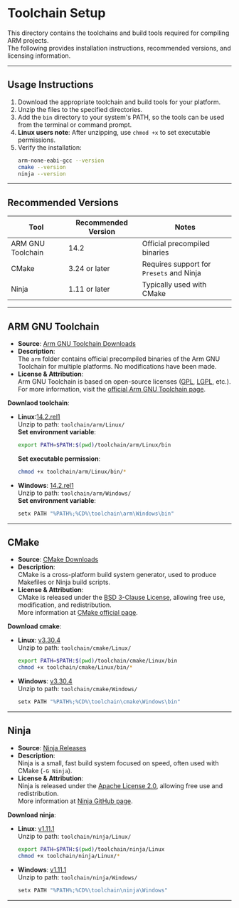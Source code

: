 # Toolchain Setup

This directory contains the toolchains and build tools required for compiling ARM projects.  
The following provides installation instructions, recommended versions, and licensing information.

---

## Usage Instructions

1. Download the appropriate toolchain and build tools for your platform.
2. Unzip the files to the specified directories.
3. Add the `bin` directory to your system's PATH, so the tools can be used from the terminal or command prompt.
4. **Linux users note**: After unzipping, use `chmod +x` to set executable permissions.
5. Verify the installation:
   ```bash
   arm-none-eabi-gcc --version
   cmake --version
   ninja --version

---

## Recommended Versions

| Tool              | Recommended Version | Notes                                    |
| ----------------- | ------------------- | ---------------------------------------- |
| ARM GNU Toolchain | 14.2                | Official precompiled binaries            |
| CMake             | 3.24 or later       | Requires support for `Presets` and Ninja |
| Ninja             | 1.11 or later       | Typically used with CMake                |

---

## ARM GNU Toolchain

- **Source**: [Arm GNU Toolchain Downloads](https://developer.arm.com/downloads/-/arm-gnu-toolchain-downloads)  
- **Description**:  
  The `arm` folder contains official precompiled binaries of the Arm GNU Toolchain for multiple platforms. No modifications have been made.  
- **License & Attribution**:  
  Arm GNU Toolchain is based on open-source licenses ([GPL](https://www.gnu.org/licenses/gpl-3.0.en.html), [LGPL](https://www.gnu.org/licenses/lgpl-3.0.en.html), etc.).  
  For more information, visit the [official Arm GNU Toolchain page](https://developer.arm.com/Tools%20and%20Software/GNU%20Toolchain).  

**Downlaod toolchain**:

  - **Linux**:[14.2.rel1](https://developer.arm.com/-/media/Files/downloads/gnu/14.2.rel1/binrel/arm-gnu-toolchain-14.2.rel1-x86_64-arm-none-eabi.tar.xz)   
    Unzip to path: `toolchain/arm/Linux/`  
    **Set environment variable**:  
    ```bash
    export PATH=$PATH:$(pwd)/toolchain/arm/Linux/bin
    ```
    **Set executable permission**:  
    ```bash
    chmod +x toolchain/arm/Linux/bin/*
    ```

  - **Windows**: [14.2.rel1](https://developer.arm.com/-/media/Files/downloads/gnu/14.2.rel1/binrel/arm-gnu-toolchain-14.2.rel1-mingw-w64-x86_64-arm-none-eabi.zip)  
    Unzip to path: `toolchain/arm/Windows/`  
    **Set environment variable**:  
    ```powershell
    setx PATH "%PATH%;%CD%\toolchain\arm\Windows\bin"
    ```
---

## CMake

- **Source**: [CMake Downloads](https://cmake.org/download/)  
- **Description**:  
  CMake is a cross-platform build system generator, used to produce Makefiles or Ninja build scripts.  
- **License & Attribution**:  
  CMake is released under the [BSD 3-Clause License](https://cmake.org/licensing/), allowing free use, modification, and redistribution.  
  More information at [CMake official page](https://cmake.org/).  

**Download cmake**:  
    
  - **Linux**: [v3.30.4](https://cmake.org/files/v3.24/cmake-3.24.0-linux-x86_64.sh)  
    Unzip to path: `toolchain/cmake/Linux/`  
    ```bash
    export PATH=$PATH:$(pwd)/toolchain/cmake/Linux/bin
    chmod +x toolchain/cmake/Linux/bin/*
    ```

  - **Windows**: [v3.30.4](https://cmake.org/files/v3.24/cmake-3.24.0-windows-x86_64.zip)  
    Unzip to path: `toolchain/cmake/Windows/`  
    ```powershell
    setx PATH "%PATH%;%CD%\toolchain\cmake\Windows\bin"
    ```

---

## Ninja

- **Source**: [Ninja Releases](https://github.com/ninja-build/ninja/releases)  
- **Description**:  
  Ninja is a small, fast build system focused on speed, often used with CMake (`-G Ninja`).  
- **License & Attribution**:  
  Ninja is released under the [Apache License 2.0](https://www.apache.org/licenses/LICENSE-2.0), allowing free use and redistribution.  
  More information at [Ninja GitHub page](https://github.com/ninja-build/ninja).  


**Download ninja**: 

  - **Linux**: [v1.11.1](https://github.com/ninja-build/ninja/releases/download/v1.11.1/ninja-linux.zip)  
    Unzip to path: `toolchain/ninja/Linux/`  
    ```bash
    export PATH=$PATH:$(pwd)/toolchain/ninja/Linux
    chmod +x toolchain/ninja/Linux/*
    ```

  - **Windows**: [v1.11.1](https://github.com/ninja-build/ninja/releases/download/v1.11.1/ninja-win.zip)  
    Unzip to path: `toolchain/ninja/Windows/`  
    ```powershell
    setx PATH "%PATH%;%CD%\toolchain\ninja\Windows"
    ```
---

